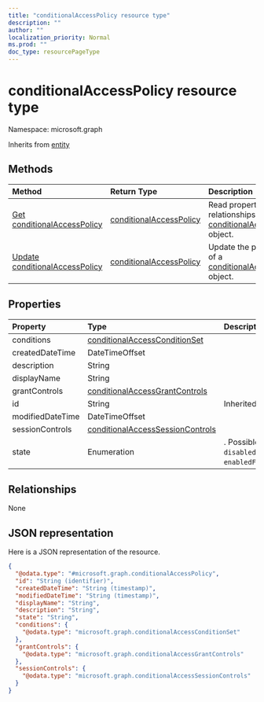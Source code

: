 ```yaml
---
title: "conditionalAccessPolicy resource type"
description: ""
author: ""
localization_priority: Normal
ms.prod: ""
doc_type: resourcePageType
---
```


# conditionalAccessPolicy resource type


Namespace: microsoft.graph




Inherits from [entity](../resources/entity.md)

## Methods
|Method|Return Type|Description|
|:---|:---|:---|
|[Get conditionalAccessPolicy](../api/conditionalaccesspolicy-get.md)|[conditionalAccessPolicy](../resources/conditionalaccesspolicy.md)|Read properties and relationships of the [conditionalAccessPolicy](../resources/conditionalaccesspolicy.md) object.|
|[Update conditionalAccessPolicy](../api/conditionalaccesspolicy-update.md)|[conditionalAccessPolicy](../resources/conditionalaccesspolicy.md)|Update the properties of a [conditionalAccessPolicy](../resources/conditionalaccesspolicy.md) object.|

## Properties
|Property|Type|Description|
|:---|:---|:---|
|conditions|[conditionalAccessConditionSet](../resources/conditionalaccessconditionset.md)||
|createdDateTime|DateTimeOffset||
|description|String||
|displayName|String||
|grantControls|[conditionalAccessGrantControls](../resources/conditionalaccessgrantcontrols.md)||
|id|String| Inherited from [entity](../resources/entity.md)|
|modifiedDateTime|DateTimeOffset||
|sessionControls|[conditionalAccessSessionControls](../resources/conditionalaccesssessioncontrols.md)||
|state|Enumeration|. Possible values are: `enabled`, `disabled`, `enabledForReportingButNotEnforced`.|

## Relationships
None

## JSON representation
Here is a JSON representation of the resource.
<!-- {
  "blockType": "resource",
  "keyProperty": "id",
  "@odata.type": "microsoft.graph.conditionalAccessPolicy",
  "baseType": "microsoft.graph.entity",
  "openType": false
}
-->
``` json
{
  "@odata.type": "#microsoft.graph.conditionalAccessPolicy",
  "id": "String (identifier)",
  "createdDateTime": "String (timestamp)",
  "modifiedDateTime": "String (timestamp)",
  "displayName": "String",
  "description": "String",
  "state": "String",
  "conditions": {
    "@odata.type": "microsoft.graph.conditionalAccessConditionSet"
  },
  "grantControls": {
    "@odata.type": "microsoft.graph.conditionalAccessGrantControls"
  },
  "sessionControls": {
    "@odata.type": "microsoft.graph.conditionalAccessSessionControls"
  }
}
```

